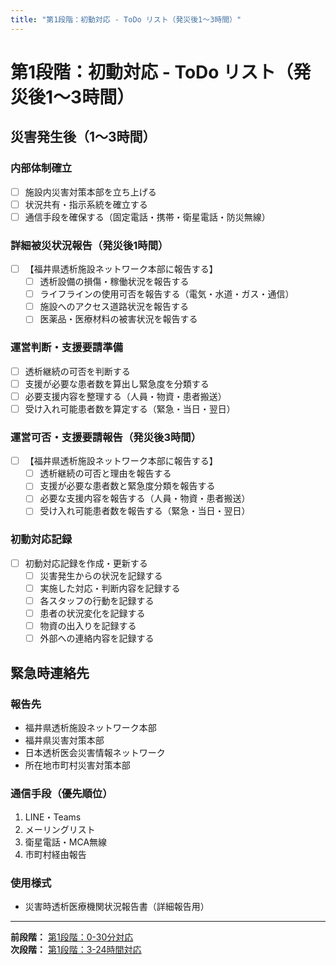 ```yaml
---
title: "第1段階：初動対応 - ToDo リスト（発災後1～3時間）"
---
```


# 第1段階：初動対応 - ToDo リスト（発災後1～3時間）

## 災害発生後（1～3時間）

### 内部体制確立
- [ ] 施設内災害対策本部を立ち上げる
- [ ] 状況共有・指示系統を確立する
- [ ] 通信手段を確保する（固定電話・携帯・衛星電話・防災無線）

### 詳細被災状況報告（発災後1時間）
- [ ] 【福井県透析施設ネットワーク本部に報告する】
  - [ ] 透析設備の損傷・稼働状況を報告する
  - [ ] ライフラインの使用可否を報告する（電気・水道・ガス・通信）
  - [ ] 施設へのアクセス道路状況を報告する
  - [ ] 医薬品・医療材料の被害状況を報告する

### 運営判断・支援要請準備
- [ ] 透析継続の可否を判断する
- [ ] 支援が必要な患者数を算出し緊急度を分類する
- [ ] 必要支援内容を整理する（人員・物資・患者搬送）
- [ ] 受け入れ可能患者数を算定する（緊急・当日・翌日）

### 運営可否・支援要請報告（発災後3時間）
- [ ] 【福井県透析施設ネットワーク本部に報告する】
  - [ ] 透析継続の可否と理由を報告する
  - [ ] 支援が必要な患者数と緊急度分類を報告する
  - [ ] 必要な支援内容を報告する（人員・物資・患者搬送）
  - [ ] 受け入れ可能患者数を報告する（緊急・当日・翌日）

### 初動対応記録
- [ ] 初動対応記録を作成・更新する
  - [ ] 災害発生からの状況を記録する
  - [ ] 実施した対応・判断内容を記録する
  - [ ] 各スタッフの行動を記録する
  - [ ] 患者の状況変化を記録する
  - [ ] 物資の出入りを記録する
  - [ ] 外部への連絡内容を記録する

## 緊急時連絡先

### 報告先
- 福井県透析施設ネットワーク本部
- 福井県災害対策本部
- 日本透析医会災害情報ネットワーク
- 所在地市町村災害対策本部

### 通信手段（優先順位）
1. LINE・Teams
2. メーリングリスト
3. 衛星電話・MCA無線
4. 市町村経由報告

### 使用様式
- 災害時透析医療機関状況報告書（詳細報告用）

---
**前段階：** [第1段階：0-30分対応](初動対応_チェックリスト_01_0-30分.md)  
**次段階：** [第1段階：3-24時間対応](初動対応_チェックリスト_03_3-24時間.md)